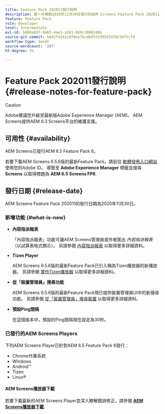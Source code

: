 ```yaml
---
title: Feature Pack 202011發行說明
description: 進一步瞭解2020年11月30日發行的AEM Screens Feature Pack 202011。
feature: Feature Pack
role: Developer
level: Intermediate
exl-id: b080a697-0e65-4ae1-a161-669c3098246b
source-git-commit: 6643f4162c8f0ee7bcdb0fd3305d3978234f5cfd
workflow-type: tm+mt
source-wordcount: '287'
ht-degree: 3%

---
```


# Feature Pack 202011發行說明 {#release-notes-for-feature-pack}

>[!CAUTION]
>Adobe建議您升級至最新版Adobe Experience Manager (AEM)。 AEM Screens提供AEM 6.3 Screens平台的維護支援。

## 可用性 {#availability}

AEM Screens已發行AEM 6.5 Feature Pack 6。

若要下載AEM Screens 6.5.6版的最新Feature Pack，請前往 [軟體發佈入口網站](https://experience.adobe.com/#/downloads/content/software-distribution/en/aem.html) 使用您的Adobe ID。 導覽至 **Adobe Experience Manager** 標籤並搜尋 **Screens** 以取得標題為 **AEM 6.5 Screens FP6**.

## 發行日期 {#release-date}

AEM Screens Feature Pack 202011的發行日期為2020年11月30日。

### 新增功能 {#what-is-new}

* **內容指派報表**

  「內容指派報表」功能可讓AEM Screens管理員或作者匯出 *內容指派報表* （以試算表格式顯示）。
另請參閱 [內容指派報表](/help/user-guide/content-assignment-report.md) 以取得更多詳細資料。


* **Tizen Player**

  AEM Screens 6.5.6版的最新Feature Pack已引入稱為Tizen播放器的新播放器。
另請參閱 [實作Tizen播放器](/help/user-guide/tizen-player.md) 以取得更多詳細資料。

* **從「裝置管理員」搜尋功能**

  AEM Screens 6.5.6版的最新Feature Pack現已提供裝置管理員UI中的新搜尋功能。
另請參閱 [從「裝置管理員」搜尋裝置](/help/user-guide/device-registration.md#search-device) 以取得更多詳細資料。

* **預設Ping間隔**

  在這個版本中，預設的Ping間隔現在設定為30秒。

### 已發行的AEM Screens Players

下列AEM Screens Player已針對AEM 6.5 Feature Pack 6發行：

* Chrome作業系統
* Windows
* Android™
* Tizen
* Linux®

#### AEM Screens播放器下載

若要下載最新的AEM Screens Player並深入瞭解錯誤修正，請參閱 **[AEM Screens播放器下載](https://download.macromedia.com/screens/index.html)**.
